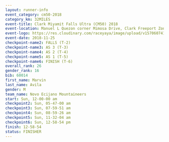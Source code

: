 ```yaml
---
layout: runner-info 
event_category: cm50-2018 
category_km: 32MILES 
event-title: Clark Miyamit Falls Ultra (CM50) 2018 
event-location: Manuel L Quezon corner Mimosa Drive, Clark Freeport Zone, Clark, Pampanga, Philippines 
event-logo: https://res.cloudinary.com/raceyaya/image/upload/v1570607412/logo/cm50_p8ydpq.jpg 
event-date: 2018-11-25 
checkpoint-name2: FALLS (T-2) 
checkpoint-name3: AS 3 (T-3) 
checkpoint-name4: AS 2 (T-4) 
checkpoint-name5: AS 1 (T-5) 
checkpoint-name6: FINISH (T-6) 
overall_rank: 26
gender_rank: 16
bib: 60014
first_name: Marvin
last_name: Avila
gender: M
team_name: Novo Ecijano Mountaineers
start: Sun, 12-00-00 am
checkpoint2: Sun, 05-47-00 am
checkpoint3: Sun, 07-59-51 am
checkpoint4: Sun, 08-59-26 am
checkpoint5: Sun, 11-32-04 am
checkpoint6: Sun, 12-58-54 pm
finish: 12-58-54
status: FINISHER
---
```


